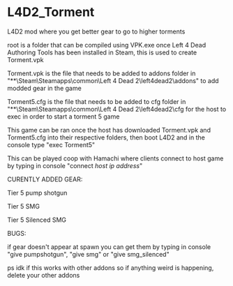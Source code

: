 # L4D2_Torment

L4D2 mod where you get better gear to go to higher torments

root is a folder that can be compiled using VPK.exe once Left 4 Dead Authoring Tools has been installed in Steam, this is used to create Torment.vpk

Torment.vpk is the file that needs to be added to addons folder in "**\Steam\Steamapps\common\Left 4 Dead 2\left4dead2\addons" to add modded gear in the game

Torment5.cfg is the file that needs to be added to cfg folder in "**\Steam\Steamapps\common\Left 4 Dead 2\left4dead2\cfg for the host to exec in order to start a torment 5 game

This game can be ran once the host has downloaded Torment.vpk and Torment5.cfg into their respective folders, then boot L4D2 and in the console type "exec Torment5"

This can be played coop with Hamachi where clients connect to host game by typing in console "connect *host ip address*"


CURENTLY ADDED GEAR:

Tier 5 pump shotgun

Tier 5 SMG

Tier 5 Silenced SMG

BUGS:

if gear doesn't appear at spawn you can get them by typing in console "give pumpshotgun", "give smg" or "give smg_silenced"


ps idk if this works with other addons so if anything weird is happening, delete your other addons
